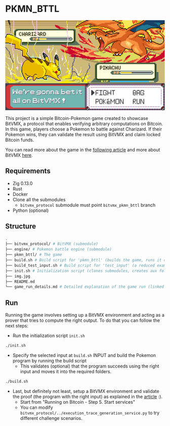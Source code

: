 # PKMN_BTTL

![Alt Text](./img.jpg)

This project is a simple Bitcoin-Pokemon game created to showcase BitVMX, a protocol that enables verifying arbitrary computations on Bitcoin. In this game, players choose a Pokemon to battle against Charizard. If their Pokemon wins, they can validate the result using BitVMX and claim locked Bitcoin funds.

You can read more about the game in the [following article](https://blog.rootstock.io/noticia/pkmn_bttl-a-pokemon-battle-game-written-in-zig-and-executed-with-bitvmx/) and more about BitVMX [here](https://bitvmx.org/).

## Requirements

- Zig 0.13.0
- Rust
- Docker
- Clone all the submodules
  - `bitvmx_protocol` submodule must point `bitvmx_pkmn_bttl` branch
- Python (optional)

## Structure

```bash
.
├── bitvmx_protocol/ # BitVMX (submodule)
├── engine/ # Pokemon battle engine (submodule)
├── pkmn_bttl/ # The game
├── build.sh # Build script for 'pkmn_bttl' (builds the game, runs it on the CPU emulator and places the output in the necessary folders)
├── build_test_input.sh # Build script for 'test_input' (a reduced example)
├── init.sh # Initialization script (clones submodules, creates aux folders and '.env_' files)
├── img.jpg
├── README.md
└── game_run_details.md # Detailed explanation of the game run (linked in the article)
```

## Run

Running the game involves setting up a BitVMX environment and acting as a prover that tries to compute the right output. To do that you can follow the next steps:

- Run the initialization script `init.sh`

```bash
./init.sh
```

- Specify the selected input at `build.sh` INPUT and build the Pokemon program by running the build script
  - This validates (optional) that the program succeeds using the right input and moves it into the required folders.

```bash
./build.sh
```

- Last, but definitely not least, setup a BitVMX environment and validate the proof (the program with the right input) as explained in the [article](https://blog.rootstock.io/noticia/pkmn_bttl-a-pokemon-battle-game-written-in-zig-and-executed-with-bitvmx/) :).
  - Start from "Running on Bitcoin - Step 5. Start services"
  - You can modify `bitvmx_protocol/../execution_trace_generation_service.py` to try different challenge scenarios.
